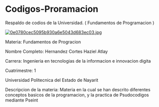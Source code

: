 # Codigos-Proramacion
Respaldo de codios de la Universidad. ( Fundamentos de Programacion )

[![0e0780cec5095b930a6e5043d683ec03.jpg](https://i.postimg.cc/cLbhYPVX/0e0780cec5095b930a6e5043d683ec03.jpg)](https://postimg.cc/5X88WK9C)

Materia: Fundamentos de Progracion

Nombre Completo: Hernandez Cortes Haziel Atlay

Carrera: Ingenieria en tecnologias de la informacion e innovacion digita

Cuatrimestre: 1

Universidad Politecnica del Estado de Nayarit

Descripcion de la materia: Materia en la cual se han descrito diferentes conceptos basicos de la programacion, y la practica de Psudocodigos mediante Pseint


